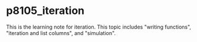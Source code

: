 # p8105_iteration

This is the learning note for iteration. 
This topic includes "writing functions", "iteration and list columns", and "simulation".
